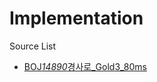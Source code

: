 # Implementation

Source List

- [BOJ*14890*경사로\_Gold3_80ms](./Main_BOJ_14890_%EA%B2%BD%EC%82%AC%EB%A1%9C_Gold3_80ms.java)
